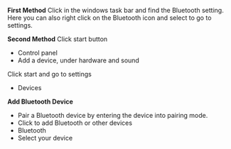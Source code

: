 **First Method**
Click in the windows task bar and find the Bluetooth setting. Here you can also right click on the Bluetooth icon and select to go to settings.

**Second Method**
Click start button 
- Control panel
- Add a device, under hardware and sound

Click start and go to settings
- Devices

**Add Bluetooth Device**
- Pair a Bluetooth device by entering the device into pairing mode. 
- Click to add Bluetooth or other devices
- Bluetooth
- Select your device

